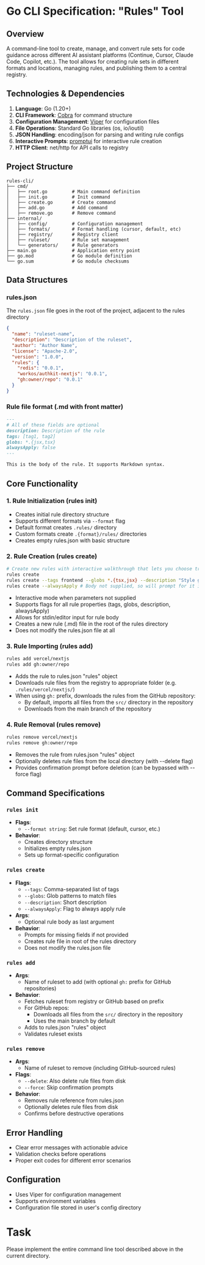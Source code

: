 # Go CLI Specification: "Rules" Tool

## Overview

A command-line tool to create, manage, and convert rule sets for code guidance across different AI assistant platforms (Continue, Cursor, Claude Code, Copilot, etc.). The tool allows for creating rule sets in different formats and locations, managing rules, and publishing them to a central registry.

## Technologies & Dependencies

1. **Language**: Go (1.20+)
2. **CLI Framework**: [Cobra](https://github.com/spf13/cobra) for command structure
3. **Configuration Management**: [Viper](https://github.com/spf13/viper) for configuration files
4. **File Operations**: Standard Go libraries (os, io/ioutil)
5. **JSON Handling**: encoding/json for parsing and writing rule configs
6. **Interactive Prompts**: [promptui](https://github.com/manifoldco/promptui) for interactive rule creation
7. **HTTP Client**: net/http for API calls to registry

## Project Structure

```
rules-cli/
├── cmd/
│   ├── root.go         # Main command definition
│   ├── init.go         # Init command
│   ├── create.go       # Create command
│   ├── add.go          # Add command
│   ├── remove.go       # Remove command
├── internal/
│   ├── config/         # Configuration management
│   ├── formats/        # Format handling (cursor, default, etc)
│   ├── registry/       # Registry client
│   ├── ruleset/        # Rule set management
│   └── generators/     # Rule generators
├── main.go             # Application entry point
├── go.mod              # Go module definition
└── go.sum              # Go module checksums
```

## Data Structures

### rules.json

The `rules.json` file goes in the root of the project, adjacent to the rules directory

```json
{
  "name": "ruleset-name",
  "description": "Description of the ruleset",
  "author": "Author Name",
  "license": "Apache-2.0",
  "version": "1.0.0",
  "rules": {
    "redis": "0.0.1",
    "workos/authkit-nextjs": "0.0.1",
    "gh:owner/repo": "0.0.1"
  }
}
```

### Rule file format (.md with front matter)

```md
---
# All of these fields are optional
description: Description of the rule
tags: [tag1, tag2]
globs: *.{jsx,tsx}
alwaysApply: false
---

This is the body of the rule. It supports Markdown syntax.
```

## Core Functionality

### 1. Rule Initialization (rules init)

- Creates initial rule directory structure
- Supports different formats via `--format` flag
- Default format creates `.rules/` directory
- Custom formats create `.{format}/rules/` directories
- Creates empty rules.json with basic structure

### 2. Rule Creation (rules create)

```bash
# Create new rules with interactive walkthrough that lets you choose triggers and write rules
rules create
rules create --tags frontend --globs *.{tsx,jsx} --description "Style guide for writing React components" "This is the body of the rule"
rules create --alwaysApply # Body not supplied, so will prompt for it interactively
```

- Interactive mode when parameters not supplied
- Supports flags for all rule properties (tags, globs, description, alwaysApply)
- Allows for stdin/editor input for rule body
- Creates a new rule (.md) file in the root of the rules directory
- Does not modify the rules.json file at all

### 3. Rule Importing (rules add)

```bash
rules add vercel/nextjs
rules add gh:owner/repo
```

- Adds the rule to rules.json "rules" object
- Downloads rule files from the registry to appropriate folder (e.g. `.rules/vercel/nextjs/`)
- When using `gh:` prefix, downloads the rules from the GitHub repository:
  - By default, imports all files from the `src/` directory in the repository
  - Downloads from the main branch of the repository

### 4. Rule Removal (rules remove)

```bash
rules remove vercel/nextjs
rules remove gh:owner/repo
```

- Removes the rule from rules.json "rules" object
- Optionally deletes rule files from the local directory (with --delete flag)
- Provides confirmation prompt before deletion (can be bypassed with --force flag)

## Command Specifications

### `rules init`

- **Flags**:
  - `--format string`: Set rule format (default, cursor, etc.)
- **Behavior**:
  - Creates directory structure
  - Initializes empty rules.json
  - Sets up format-specific configuration

### `rules create`

- **Flags**:
  - `--tags`: Comma-separated list of tags
  - `--globs`: Glob patterns to match files
  - `--description`: Short description
  - `--alwaysApply`: Flag to always apply rule
- **Args**:
  - Optional rule body as last argument
- **Behavior**:
  - Prompts for missing fields if not provided
  - Creates rule file in root of the rules directory
  - Does not modify the rules.json file

### `rules add`

- **Args**:
  - Name of ruleset to add (with optional `gh:` prefix for GitHub repositories)
- **Behavior**:
  - Fetches ruleset from registry or GitHub based on prefix
  - For GitHub repos:
    - Downloads all files from the `src/` directory in the repository
    - Uses the main branch by default
  - Adds to rules.json "rules" object
  - Validates ruleset exists

### `rules remove`

- **Args**:
  - Name of ruleset to remove (including GitHub-sourced rules)
- **Flags**:
  - `--delete`: Also delete rule files from disk
  - `--force`: Skip confirmation prompts
- **Behavior**:
  - Removes rule reference from rules.json
  - Optionally deletes rule files from disk
  - Confirms before destructive operations

## Error Handling

- Clear error messages with actionable advice
- Validation checks before operations
- Proper exit codes for different error scenarios

## Configuration

- Uses Viper for configuration management
- Supports environment variables
- Configuration file stored in user's config directory

# Task

Please implement the entire command line tool described above in the current directory.
